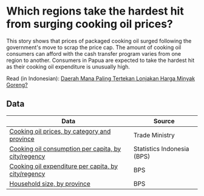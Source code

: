 # Which regions take the hardest hit from surging cooking oil prices?

This story shows that prices of packaged cooking oil surged following the government's move to scrap the price cap. The amount of cooking oil consumers can afford with the cash transfer program varies from one region to another. Consumers in Papua are expected to take the hardest hit as their cooking oil expenditure is unusually high.

Read (in Indonesian): [Daerah Mana Paling Tertekan Lonjakan Harga Minyak Goreng?](https://katadata.co.id/ariayudhistira/analisisdata/62592d926bc52/daerah-mana-paling-tertekan-lonjakan-harga-minyak-goreng)


## Data

Data | Source |  
---- | ------ |  
[Cooking oil prices, by category and province](https://ews.kemendag.go.id/) | Trade Ministry |  
[Cooking oil consumption per capita, by city/regency](https://bps.go.id/indicator/5/2103/1/rata-rata-konsumsi-perkapita-seminggu-menurut-kelompok-minyak-dan-kelapa-per-kabupaten-kota.html) | Statistics Indonesia (BPS) |  
[Cooking oil expenditure per capita, by city/regency](https://bps.go.id/indicator/5/2119/1/rata-rata-pengeluaran-perkapita-seminggu-menurut-kelompok-minyak-dan-kelapa-per-kabupaten-kota.html) | BPS |  
[Household size, by province](https://www.bps.go.id/indikator/indikator/view_data_pub/0000/api_pub/bmc3elVuWGROc3JRL3RPQTBrU2dadz09/da_03/1) | BPS |  
